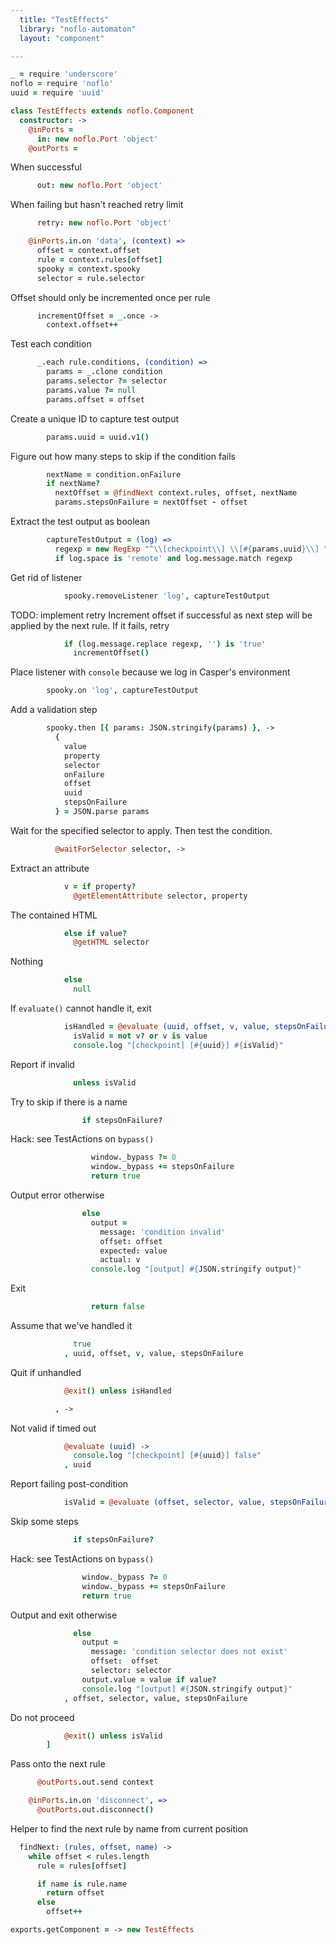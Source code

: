 ```yaml
---
  title: "TestEffects"
  library: "noflo-automaton"
  layout: "component"

---
```


```coffeescript
_ = require 'underscore'
noflo = require 'noflo'
uuid = require 'uuid'

class TestEffects extends noflo.Component
  constructor: ->
    @inPorts =
      in: new noflo.Port 'object'
    @outPorts =
```
When successful

```coffeescript
      out: new noflo.Port 'object'
```
When failing but hasn't reached retry limit

```coffeescript
      retry: new noflo.Port 'object'

    @inPorts.in.on 'data', (context) =>
      offset = context.offset
      rule = context.rules[offset]
      spooky = context.spooky
      selector = rule.selector

```
Offset should only be incremented once per rule

```coffeescript
      incrementOffset = _.once ->
        context.offset++

```
Test each condition

```coffeescript
      _.each rule.conditions, (condition) =>
        params = _.clone condition
        params.selector ?= selector
        params.value ?= null
        params.offset = offset
```
Create a unique ID to capture test output

```coffeescript
        params.uuid = uuid.v1()

```
Figure out how many steps to skip if the condition fails

```coffeescript
        nextName = condition.onFailure
        if nextName?
          nextOffset = @findNext context.rules, offset, nextName
          params.stepsOnFailure = nextOffset - offset

```
Extract the test output as boolean

```coffeescript
        captureTestOutput = (log) =>
          regexp = new RegExp "^\\[checkpoint\\] \\[#{params.uuid}\\] "
          if log.space is 'remote' and log.message.match regexp
```
Get rid of listener

```coffeescript
            spooky.removeListener 'log', captureTestOutput

```
TODO: implement retry
Increment offset if successful as next step will be applied by
the next rule. If it fails, retry

```coffeescript
            if (log.message.replace regexp, '') is 'true'
              incrementOffset()

```
Place listener with `console` because we log in Casper's environment

```coffeescript
        spooky.on 'log', captureTestOutput

```
Add a validation step

```coffeescript
        spooky.then [{ params: JSON.stringify(params) }, ->
          {
            value
            property
            selector
            onFailure
            offset
            uuid
            stepsOnFailure
          } = JSON.parse params

```
Wait for the specified selector to apply. Then test the condition.

```coffeescript
          @waitForSelector selector, ->
```
Extract an attribute

```coffeescript
            v = if property?
              @getElementAttribute selector, property
```
The contained HTML

```coffeescript
            else if value?
              @getHTML selector
```
Nothing

```coffeescript
            else
              null

```
If `evaluate()` cannot handle it, exit

```coffeescript
            isHandled = @evaluate (uuid, offset, v, value, stepsOnFailure) ->
              isValid = not v? or v is value
              console.log "[checkpoint] [#{uuid}] #{isValid}"

```
Report if invalid

```coffeescript
              unless isValid
```
Try to skip if there is a name

```coffeescript
                if stepsOnFailure?
```
Hack: see TestActions on `bypass()`

```coffeescript
                  window._bypass ?= 0
                  window._bypass += stepsOnFailure
                  return true

```
Output error otherwise

```coffeescript
                else
                  output =
                    message: 'condition invalid'
                    offset: offset
                    expected: value
                    actual: v
                  console.log "[output] #{JSON.stringify output}"
```
Exit

```coffeescript
                  return false

```
Assume that we've handled it

```coffeescript
              true
            , uuid, offset, v, value, stepsOnFailure

```
Quit if unhandled

```coffeescript
            @exit() unless isHandled

          , ->
```
Not valid if timed out

```coffeescript
            @evaluate (uuid) ->
              console.log "[checkpoint] [#{uuid}] false"
            , uuid

```
Report failing post-condition

```coffeescript
            isValid = @evaluate (offset, selector, value, stepsOnFailure) ->
```
Skip some steps

```coffeescript
              if stepsOnFailure?
```
Hack: see TestActions on `bypass()`

```coffeescript
                window._bypass ?= 0
                window._bypass += stepsOnFailure
                return true
```
Output and exit otherwise

```coffeescript
              else
                output =
                  message: 'condition selector does not exist'
                  offset:  offset
                  selector: selector
                output.value = value if value?
                console.log "[output] #{JSON.stringify output}"
            , offset, selector, value, stepsOnFailure

```
Do not proceed

```coffeescript
            @exit() unless isValid
        ]

```
Pass onto the next rule

```coffeescript
      @outPorts.out.send context

    @inPorts.in.on 'disconnect', =>
      @outPorts.out.disconnect()

```
Helper to find the next rule by name from current position

```coffeescript
  findNext: (rules, offset, name) ->
    while offset < rules.length
      rule = rules[offset]

      if name is rule.name
        return offset
      else
        offset++

exports.getComponent = -> new TestEffects

```